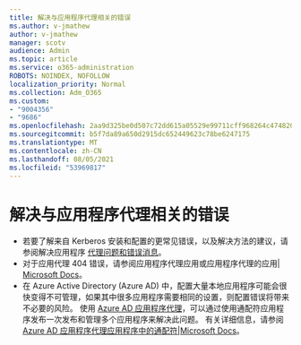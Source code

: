```yaml
---
title: 解决与应用程序代理相关的错误
ms.author: v-jmathew
author: v-jmathew
manager: scotv
audience: Admin
ms.topic: article
ms.service: o365-administration
ROBOTS: NOINDEX, NOFOLLOW
localization_priority: Normal
ms.collection: Adm_O365
ms.custom:
- "9004356"
- "9686"
ms.openlocfilehash: 2aa9d325be0d507c72dd615a05529e99711cff968264c474820625f8fcc65bdc
ms.sourcegitcommit: b5f7da89a650d2915dc652449623c78be6247175
ms.translationtype: MT
ms.contentlocale: zh-CN
ms.lasthandoff: 08/05/2021
ms.locfileid: "53969817"
---
```

# <a name="troubleshoot-errors-related-to-application-proxy"></a>解决与应用程序代理相关的错误

- 若要了解来自 Kerberos 安装和配置的更常见错误，以及解决方法的建议，请参阅解决应用程序 [代理问题和错误消息](https://docs.microsoft.com/azure/active-directory/manage-apps/application-proxy-troubleshoot#kerberos-errors)。
- 对于应用代理 404 错误，请参阅应用程序代理应用或应用程序代理的应用| [Microsoft Docs](https://docs.microsoft.com/azure/active-directory/manage-apps/application-proxy-page-appearance-broken-problem)。
- 在 Azure Active Directory (Azure AD) 中，配置大量本地应用程序可能会很快变得不可管理，如果其中很多应用程序需要相同的设置，则配置错误将带来不必要的风险。 使用 [Azure AD 应用程序代理](https://docs.microsoft.com/azure/active-directory/manage-apps/application-proxy)，可以通过使用通配符应用程序发布一次发布和管理多个应用程序来解决此问题。 有关详细信息，请参阅 [Azure AD 应用程序代理应用程序中的通配符|Microsoft Docs](https://docs.microsoft.com/azure/active-directory/manage-apps/application-proxy-wildcard)。
